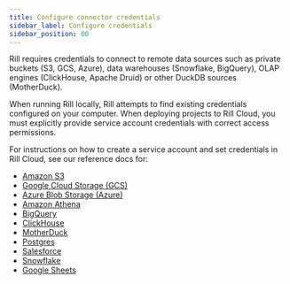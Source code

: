 ```yaml
---
title: Configure connector credentials
sidebar_label: Configure credentials
sidebar_position: 00
---
```


Rill requires credentials to connect to remote data sources such as private buckets (S3, GCS, Azure), data warehouses (Snowflake, BigQuery), OLAP engines (ClickHouse, Apache Druid) or other DuckDB sources (MotherDuck).

When running Rill locally, Rill attempts to find existing credentials configured on your computer. When deploying projects to Rill Cloud, you must explicitly provide service account credentials with correct access permissions.

For instructions on how to create a service account and set credentials in Rill Cloud, see our reference docs for:

- [Amazon S3](s3.md) 
- [Google Cloud Storage (GCS)](gcs.md)
- [Azure Blob Storage (Azure)](azure.md)
- [Amazon Athena](athena.md)
- [BigQuery](bigquery.md)
- [ClickHouse](../../build/credentials/clickhouse.md)
- [MotherDuck](motherduck.md)
- [Postgres](postgres.md)
- [Salesforce](salesforce.md)
- [Snowflake](snowflake.md)
- [Google Sheets](googlesheets.md)



